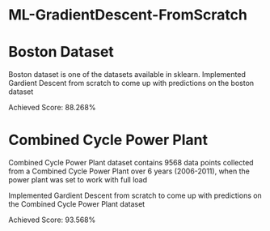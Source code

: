 # ML-GradientDescent-FromScratch

# Boston Dataset
Boston dataset is one of the datasets available in sklearn.
Implemented Gardient Descent from scratch to come up with predictions on the boston dataset

Achieved Score: 88.268%

# Combined Cycle Power Plant
Combined Cycle Power Plant dataset contains 9568 data points collected from a Combined Cycle Power Plant over 6 years (2006-2011), 
when the power plant was set to work with full load

Implemented Gardient Descent from scratch to come up with predictions on the Combined Cycle Power Plant dataset

Achieved Score: 93.568%
